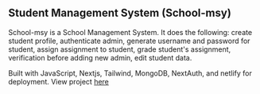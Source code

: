 ## Student Management System (School-msy)
School-msy is a School Management System. It does the following: create student profile, authenticate admin, generate username and password for student, assign assignment to student, grade student's assignment, verification before adding new admin, edit student data.

Built with JavaScript, Nextjs, Tailwind, MongoDB, NextAuth, and netlify for deployment.
View project [here](https://schoolmsy.netlify.app/)

